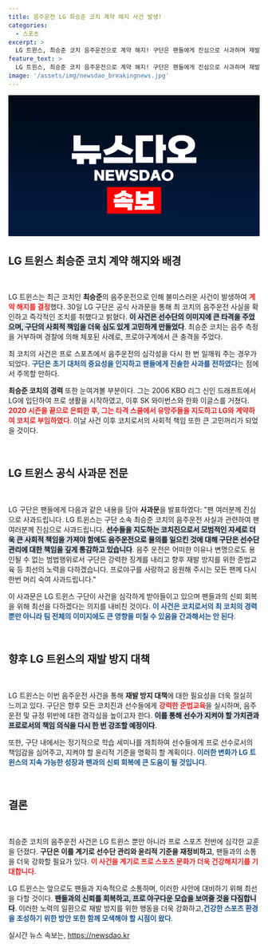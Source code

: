 ```yaml
---
title: 음주운전 LG 최승준 코치 계약 해지 사건 발생!
categories:
  - 스포츠
excerpt: >
  LG 트윈스, 최승준 코치 음주운전으로 계약 해지! 구단은 팬들에게 진심으로 사과하며 재발 방지에 총력. 프로 코치로서의 책임을 저버린 이번 사건, 그 배경은? 클릭해 자세히 알아보세요!
feature_text: >
  LG 트윈스, 최승준 코치 음주운전으로 계약 해지! 구단은 팬들에게 진심으로 사과하며 재발 방지에 총력. 프로 코치로서의 책임을 저버린 이번 사건, 그 배경은? 클릭해 자세히 알아보세요!
image: '/assets/img/newsdao_breakingnews.jpg'
---
```


<p><img src="/assets/img/newsdao_breakingnews.jpg" alt="flaretime 속보" /></p>

<h2 data-ke-size="size26">LG 트윈스 최승준 코치 계약 해지와 배경</h2>

<p data-ke-size="size16">&nbsp;</p>

<p>LG 트윈스는 최근 코치인 <b>최승준</b>의 음주운전으로 인해 불미스러운 사건이 발생하여 <b><span style="color: #ee2323;">계약 해지를 결정</span></b>했다. 30일 LG 구단은 공식 사과문을 통해 최 코치의 음주운전 사실을 확인하고 즉각적인 조치를 취했다고 밝혔다. <b><span style="background-color: #21538527;">이 사건은 선수단의 이미지에 큰 타격을 주었으며, 구단의 사회적 책임을 더욱 심도 있게 고민하게 만들었다</span></b>. 최승준 코치는 음주 측정을 거부하며 경찰에 의해 체포된 사례로, 프로야구계에서 큰 충격을 주었다.</p>

<p>최 코치의 사건은 프로 스포츠에서 음주운전의 심각성을 다시 한 번 일깨워 주는 경우가 되었다. <b><span style="color: #1a5490;">구단은 초기 대처의 중요성을 인지하고 팬들에게 진솔한 사과를 전하였다</span></b>는 점에서 주목할 만하다. </p>

<p><b>최승준 코치의 경력</b> 또한 눈여겨볼 부분이다. 그는 2006 KBO 리그 신인 드래프트에서 LG에 입단하여 프로 생활을 시작하였고, 이후 SK 와이번스와 한화 이글스를 거쳤다. <b><span style="color: #ee2323;">2020 시즌을 끝으로 은퇴한 후, 그는 타격 스쿨에서 유망주들을 지도하고 LG와 계약하여 코치로 부임하였다</span></b>. 이날 사건 이후 코치로서의 사회적 책임 또한 큰 고민꺼리가 되었을 것이다.</p>

<p data-ke-size="size16">&nbsp;</p>

<h2 data-ke-size="size26">LG 트윈스 공식 사과문 전문</h2>

<p data-ke-size="size16">&nbsp;</p>

<p>LG 구단은 팬들에게 다음과 같은 내용을 담아 <b>사과문</b>을 발표하였다: "팬 여러분께 진심으로 사과드립니다. LG 트윈스는 구단 소속 최승준 코치의 음주운전 사실과 관련하여 팬 여러분께 진심으로 사과드립니다. <b><span style="background-color: #21538527;">선수들을 지도하는 코치진으로서 모범적인 자세로 더욱 큰 사회적 책임을 가져야 함에도 음주운전으로 물의를 일으킨 것에 대해 구단은 선수단 관리에 대한 책임을 깊게 통감하고 있습니다</span></b>. 음주 운전은 어떠한 이유나 변명으로도 용인될 수 없는 범법행위로서 구단은 강력한 징계를 내리고 향후 재발 방지를 위한 준법교육 등 최선의 노력을 다하겠습니다. 프로야구를 사랑하고 응원해 주시는 모든 팬께 다시 한번 머리 숙여 사과드립니다."</p>

<p>이 사과문은 LG 트윈스 구단이 사건을 심각하게 받아들이고 있으며 팬들과의 신뢰 회복을 위해 최선을 다하겠다는 의지를 내비친 것이다. <b><span style="color: #1a5490;">이 사건은 코치로서의 최 코치의 경력뿐만 아니라 팀 전체의 이미지에도 큰 영향을 미칠 수 있음을 간과해서는 안 된다</span></b>. </p>

<p data-ke-size="size16">&nbsp;</p>

<h2 data-ke-size="size26">향후 LG 트윈스의 재발 방지 대책</h2>

<p data-ke-size="size16">&nbsp;</p>

<p>LG 트윈스는 이번 음주운전 사건을 통해 <b>재발 방지 대책</b>에 대한 필요성을 더욱 절실히 느끼고 있다. 구단은 향후 모든 코치진과 선수들에게 <b><span style="color: #ee2323;">강력한 준법교육</span></b>을 실시하며, 음주운전 및 규정 위반에 대한 경각심을 높이고자 한다. <b><span style="background-color: #21538527;">이를 통해 선수가 지켜야 할 가치관과 프로로서의 책임 의식을 다시 한 번 강조할 예정이다</span></b>. </p>

<p>또한, 구단 내에서는 정기적으로 학습 세미나를 개최하여 선수들에게 프로 선수로서의 책임감을 심어주고, 지켜야 할 윤리적 기준을 명확히 할 계획이다. <b><span style="color: #1a5490;">이러한 변화가 LG 트윈스의 지속 가능한 성장과 팬과의 신뢰 회복에 큰 도움이 될 것입니다</span></b>. </p>

<p data-ke-size="size16">&nbsp;</p>

<h2 data-ke-size="size26">결론</h2>

<p data-ke-size="size16">&nbsp;</p>

<p>최승준 코치의 음주운전 사건은 LG 트윈스 뿐만 아니라 프로 스포츠 전반에 심각한 교훈을 던졌다. <b>구단은 이를 계기로 선수단 관리와 윤리적 기준을 재정비하고</b>, 팬들과의 소통을 더욱 강화할 필요가 있다. <b><span style="color: #ee2323;">이 사건을 계기로 프로 스포츠 문화가 더욱 건강해지기를 기대합니다</span></b>.</p>

<p>LG 트윈스는 앞으로도 팬들과 지속적으로 소통하며, 이러한 사안에 대비하기 위해 최선을 다할 것이다. <b><span style="background-color: #21538527;">팬들과의 신뢰를 회복하고, 프로 야구다운 모습을 보여줄 것을 다짐합니다</span></b>. 이러한 노력의 일환으로 재발 방지를 위한 행동을 더욱 강화하고,<b><span style="color: #1a5490;">건강한 스포츠 환경을 조성하기 위한 방안 또한 함께 모색해야 할 시점이 왔다</span></b>.</p>
실시간 뉴스 속보는, <a href="https://newsdao.kr" rel="dofollow">https://newsdao.kr</a>


